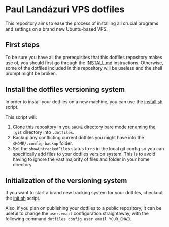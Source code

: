 # Paul Landázuri VPS dotfiles

This repository aims to ease the process of installing all
crucial programs and settings on a brand new Ubuntu-based VPS.

## First steps

To be sure you have all the prerequisites that this dotfiles repository makes use of, you should first go through the [INSTALL.md](./INSTALL.md) instructions. Otherwise, some of the dotfiles included in this repository will be useless and the shell prompt might be broken.

## Install the dotfiles versioning system

In order to install your dotfiles on a new machine, you can use the [install.sh](../.dotfiles-scripts/install.sh) script.

This script will:

1. Clone this repository in you `$HOME` directory bare mode renaming the `.git` directory into `.dotfiles`.
2. Backup any conflicting current dotfiles you might have into the `$HOME/.config-backup` folder.
3. Set the `showUntrackedFiles` status to `no` in the local git config so you can specifically add files to your dotfiles version system. This is to avoid having to ignore the vast majority of files and folder in your home directory.

## Initialization of the versioning system

If you want to start a brand new tracking system for your dotfiles, checkout the [init.sh](../.dotfiles-scripts/init.sh) script.

Also, if you plan on publishing your dotfiles to a public repository, it can be useful to change the `user.email` configuration straightaway, with the following command `dotfiles config user.email YOUR_EMAIL`.

